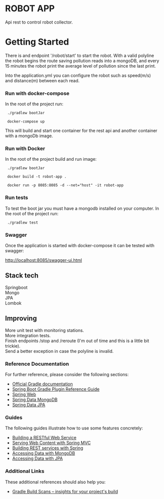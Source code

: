 # ROBOT APP

Api rest to control robot collector.


# Getting Started

There is and endpoint '/robot/start' to start the robot. With a valid polyline the robot begins the route saving pollution reads into a mongoDB, and every 15 minutes the robot print the average level of pollution since the last print.

Into the application.yml you can configure the robot such as speed(m/s) and distance(m) between each read.


### Run with docker-compose

In the root of the project run:

```
 ./gradlew bootJar
 
 docker-compose up 
```

This will build and start one container for the rest api and another container with a mongoDb image.


### Run with Docker

In the root of the project build and run image:  

```
 ./gradlew bootJar

 docker build -t robot-app .  
 
 docker run -p 8085:8085 -d --net="host" -it robot-app
```


### Run tests

To test the boot jar you must have a mongodb installed on your computer.
In the root of the project run:

```
 ./gradlew test
```


### Swagger

Once the application is started with docker-compose it can be tested with swagger:

[http://localhost:8085/swagger-ui.html](http://localhost:8085/swagger-ui.html)


## Stack tech

Springboot  
Mongo  
JPA  
Lombok  


## Improving

More unit test with monitoring stations.  
More integration tests.  
Finish endpoints /stop and /reroute (I'm out of time and this is a little bit trickie).  
Send a better exception in case the polyline is invalid.  


### Reference Documentation
For further reference, please consider the following sections:

* [Official Gradle documentation](https://docs.gradle.org)
* [Spring Boot Gradle Plugin Reference Guide](https://docs.spring.io/spring-boot/docs/2.2.6.RELEASE/gradle-plugin/reference/html/)
* [Spring Web](https://docs.spring.io/spring-boot/docs/2.2.6.RELEASE/reference/htmlsingle/#boot-features-developing-web-applications)
* [Spring Data MongoDB](https://docs.spring.io/spring-boot/docs/2.2.6.RELEASE/reference/htmlsingle/#boot-features-mongodb)
* [Spring Data JPA](https://docs.spring.io/spring-boot/docs/2.2.6.RELEASE/reference/htmlsingle/#boot-features-jpa-and-spring-data)


### Guides
The following guides illustrate how to use some features concretely:

* [Building a RESTful Web Service](https://spring.io/guides/gs/rest-service/)
* [Serving Web Content with Spring MVC](https://spring.io/guides/gs/serving-web-content/)
* [Building REST services with Spring](https://spring.io/guides/tutorials/bookmarks/)
* [Accessing Data with MongoDB](https://spring.io/guides/gs/accessing-data-mongodb/)
* [Accessing Data with JPA](https://spring.io/guides/gs/accessing-data-jpa/)


### Additional Links
These additional references should also help you:

* [Gradle Build Scans – insights for your project's build](https://scans.gradle.com#gradle)

